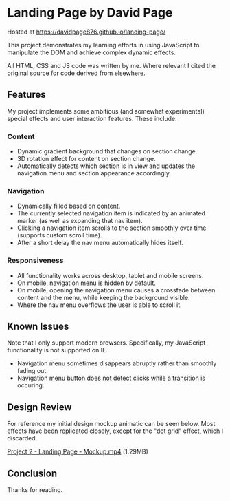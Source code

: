 # Landing Page by David Page

Hosted at https://davidpage876.github.io/landing-page/

This project demonstrates my learning efforts in using JavaScript to manipulate the DOM and achieve complex dynamic effects.

All HTML, CSS and JS code was written by me. Where relevant I cited the original source for code derived from elsewhere.

## Features

My project implements some ambitious (and somewhat experimental) special effects and user interaction features. These include:

### Content

* Dynamic gradient background that changes on section change.
* 3D rotation effect for content on section change.
* Automatically detects which section is in view and updates the navigation menu and section appearance accordingly.

### Navigation

* Dynamically filled based on content.
* The currently selected navigation item is indicated by an animated marker (as well as expanding that nav item).
* Clicking a navigation item scrolls to the section smoothly over time (supports custom scroll time).
* After a short delay the nav menu automatically hides itself.

### Responsiveness

* All functionality works across desktop, tablet and mobile screens.
* On mobile, navigation menu is hidden by default.
* On mobile, opening the navigation menu causes a crossfade between content and the menu, while keeping the background visible.
* Where the nav menu overflows the user is able to scroll it.

## Known Issues

Note that I only support modern browsers. Specifically, my JavaScript functionality is not supported on IE.

* Navigation menu sometimes disappears abruptly rather than smoothly fading out.
* Navigation menu button does not detect clicks while a transition is occuring.

## Design Review

For reference my initial design mockup animatic can be seen below. Most effects have been replicated closely, except for the "dot grid" effect, which I discarded.

[Project 2 - Landing Page - Mockup.mp4](media/project2-landing-page-mockup.mp4) (1.29MB)

## Conclusion

Thanks for reading.